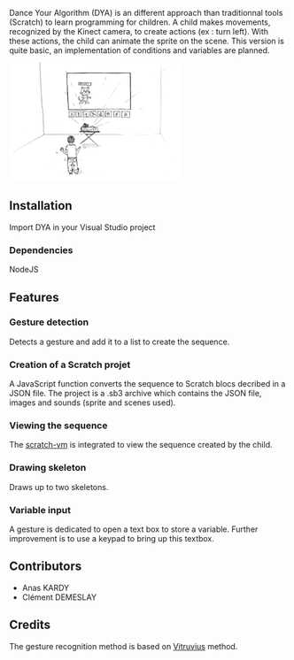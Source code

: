 Dance Your Algorithm (DYA) is an different approach than traditionnal tools (Scratch) to learn programming for children.
A child makes movements, recognized by the Kinect camera, to create actions (ex : turn left). With these actions, the child can animate the sprite on
the scene. This version is quite basic, an implementation of conditions and variables are planned.

![DYA](https://raw.githubusercontent.com/vince012/danceYourAlgorithm/master/position_camera.PNG)

## Installation
Import DYA in your Visual Studio project

### Dependencies

NodeJS
	
## Features
### Gesture detection
        
Detects a gesture and add it to a list to create the sequence.

### Creation of a Scratch projet

A JavaScript function converts the sequence to Scratch blocs decribed in a JSON file. The project is a .sb3 archive
which contains the JSON file, images and sounds (sprite and scenes used).

### Viewing the sequence

The [scratch-vm](https://github.com/LLK/scratch-vm) is integrated to view the sequence created by the child.

### Drawing skeleton

Draws up to two skeletons.

### Variable input

A gesture is dedicated to open a text box to store a variable. Further improvement is to use a keypad to
bring up this textbox.

## Contributors
* Anas KARDY
* Clément DEMESLAY

## Credits

The gesture recognition method is based on [Vitruvius](https://github.com/LightBuzz/Vitruvius) method.
